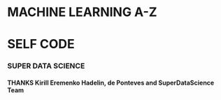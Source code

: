 # MACHINE LEARNING A-Z 
# SELF CODE


### SUPER DATA SCIENCE


#### THANKS Kirill Eremenko Hadelin, de Ponteves and SuperDataScience Team